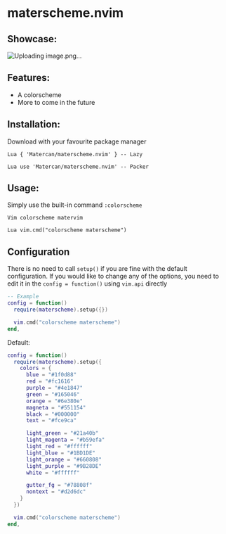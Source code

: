 # materscheme.nvim

## Showcase:
![Uploading image.png…]()




## Features:
- A colorscheme
- More to come in the future

## Installation:
Download with your favourite package manager

```Lua { 'Matercan/materscheme.nvim' } -- Lazy ```

```Lua use 'Matercan/materscheme.nvim' -- Packer ```

## Usage:
Simply use the built-in command ``:colorscheme``

```Vim colorscheme matervim ```

```Lua vim.cmd("colorscheme materscheme") ```

## Configuration
There is no need to call ``setup()`` if you are fine with the default configuration.
If you would like to change any of the options, you need to edit it in the ``config = function()`` using ``vim.api`` directly

```lua
-- Example
config = function()
  require(materscheme).setup({})

  vim.cmd("colorscheme materscheme")
end,
```

Default:
```lua
config = function()
  require(materscheme).setup({
    colors = {
      blue = "#1f0d88"
      red = "#fc1616"
      purple = "#4e1847"
      green = "#165046"
      orange = "#6e380e"
      magneta = "#551154"
      black = "#000000"
      text = "#fce9ca"

      light_green = "#21a40b"
      light_magenta = "#b59efa"
      light_red = "#ffffff"
      light_blue = "#1BD1DE"
      light_orange = "#660808"
      light_purple = "#9B28DE"
      white = "#ffffff"

      gutter_fg = "#78808f"
      nontext = "#d2d6dc"
    }
  })

  vim.cmd("colorscheme materscheme")
end,
```
